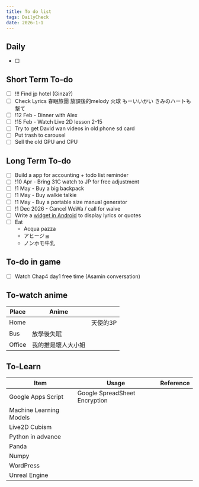 ```yaml
---
title: To do list
tags: DailyCheck
date: 2026-1-1
---
```


## Daily
- [ ] 
## Short Term To-do
- [ ] !!! Find jp hotel (Ginza?)
- [ ] Check Lyrics 春眠旅團 放課後的melody 火球 もーいいかい きみのハートも撃て
- [ ] !12 Feb - Dinner with Alex
- [ ] !15 Feb - Watch Live 2D lesson 2-15
- [ ] Try to get David wan videos in old phone sd card
- [ ] Put trash to carousel
- [ ] Sell the old GPU and CPU
## Long Term To-do
- [ ] Build a app for accounting + todo list reminder
- [ ] !10 Apr - Bring 31C watch to JP for free adjustment
- [ ] !1 May - Buy a big backpack
- [ ] !1 May - Buy walkie talkie
- [ ] !1 May - Buy a portable size manual generator
- [ ] !1 Dec 2026 - Cancel WeWa / call for waive
- [ ] Write a [widget in Android](https://dev.to/rushitjivani/react-native-ultimate-guide-to-create-a-home-screen-widget-for-ios-and-android-1h9g) to display lyrics or quotes
- [ ] Eat 
	-  Acqua pazza
	- アヒージョ
	- ノンホモ牛乳


## To-do in game
- [ ] Watch Chap4 day1 free time (Asamin conversation)
## To-watch anime

| Place  | Anime     |       |
| ------ | --------- | ----- |
| Home   |           | 天使的3P |
| Bus    | 放學後失眠     |       |
| Office | 我的推是壞人大小姐 |       |
## To-Learn

| Item                    | Usage                         | Reference |
| ----------------------- | ----------------------------- | --------- |
| Google Apps Script      | Google SpreadSheet Encryption |           |
| Machine Learning Models |                               |           |
| Live2D Cubism           |                               |           |
| Python in advance       |                               |           |
| Panda                   |                               |           |
| Numpy                   |                               |           |
| WordPress               |                               |           |
| Unreal Engine           |                               |           |
